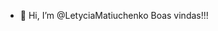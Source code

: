 - 👋 Hi, I’m @LetyciaMatiuchenko
   Boas vindas!!!

  
   

<!---
LetyciaMatiuchenko/LetyciaMatiuchenko is a ✨ special ✨ repository because its `README.md` (this file) appears on your GitHub profile.
You can click the Preview link to take a look at your changes.
--->
